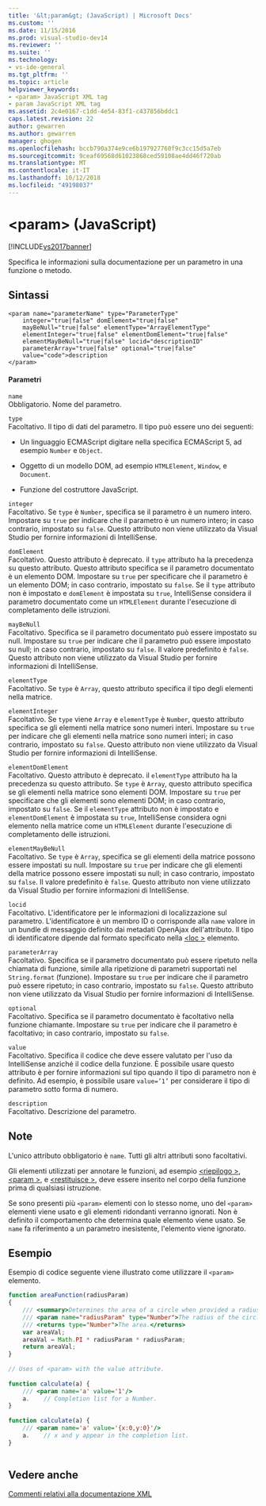 ```yaml
---
title: '&lt;param&gt; (JavaScript) | Microsoft Docs'
ms.custom: ''
ms.date: 11/15/2016
ms.prod: visual-studio-dev14
ms.reviewer: ''
ms.suite: ''
ms.technology:
- vs-ide-general
ms.tgt_pltfrm: ''
ms.topic: article
helpviewer_keywords:
- <param> JavaScript XML tag
- param JavaScript XML tag
ms.assetid: 2c4e0167-c1dd-4e54-83f1-c437856bddc1
caps.latest.revision: 22
author: gewarren
ms.author: gewarren
manager: ghogen
ms.openlocfilehash: bccb790a374e9ce6b197927760f9c3cc15d5a7eb
ms.sourcegitcommit: 9ceaf69568d61023868ced59108ae4dd46f720ab
ms.translationtype: MT
ms.contentlocale: it-IT
ms.lasthandoff: 10/12/2018
ms.locfileid: "49198037"
---
```

# <a name="ltparamgt-javascript"></a>&lt;param&gt; (JavaScript)
[!INCLUDE[vs2017banner](../includes/vs2017banner.md)]

Specifica le informazioni sulla documentazione per un parametro in una funzione o metodo.  
  
## <a name="syntax"></a>Sintassi  
  
```  
<param name="parameterName" type="ParameterType"  
    integer="true|false" domElement="true|false"  
    mayBeNull="true|false" elementType="ArrayElementType"  
    elementInteger="true|false" elementDomElement="true|false"  
    elementMayBeNull="true|false" locid="descriptionID"  
    parameterArray="true|false" optional="true|false"  
    value="code">description  
</param>  
```  
  
#### <a name="parameters"></a>Parametri  
 `name`  
 Obbligatorio. Nome del parametro.  
  
 `type`  
 Facoltativo. Il tipo di dati del parametro. Il tipo può essere uno dei seguenti:  
  
-   Un linguaggio ECMAScript digitare nella specifica ECMAScript 5, ad esempio `Number` e `Object`.  
  
-   Oggetto di un modello DOM, ad esempio `HTMLElement`, `Window`, e `Document`.  
  
-   Funzione del costruttore JavaScript.  
  
 `integer`  
 Facoltativo. Se `type` è `Number`, specifica se il parametro è un numero intero. Impostare su `true` per indicare che il parametro è un numero intero; in caso contrario, impostato su `false`. Questo attributo non viene utilizzato da Visual Studio per fornire informazioni di IntelliSense.  
  
 `domElement`  
 Facoltativo. Questo attributo è deprecato. il `type` attributo ha la precedenza su questo attributo. Questo attributo specifica se il parametro documentato è un elemento DOM. Impostare su `true` per specificare che il parametro è un elemento DOM; in caso contrario, impostato su `false`. Se il `type` attributo non è impostato e `domElement` è impostata su `true`, IntelliSense considera il parametro documentato come un `HTMLElement` durante l'esecuzione di completamento delle istruzioni.  
  
 `mayBeNull`  
 Facoltativo. Specifica se il parametro documentato può essere impostato su null. Impostare su `true` per indicare che il parametro può essere impostato su null; in caso contrario, impostato su `false`. Il valore predefinito è `false`. Questo attributo non viene utilizzato da Visual Studio per fornire informazioni di IntelliSense.  
  
 `elementType`  
 Facoltativo. Se `type` è `Array`, questo attributo specifica il tipo degli elementi nella matrice.  
  
 `elementInteger`  
 Facoltativo. Se `type` viene `Array` e `elementType` è `Number`, questo attributo specifica se gli elementi nella matrice sono numeri interi. Impostare su `true` per indicare che gli elementi nella matrice sono numeri interi; in caso contrario, impostato su `false`. Questo attributo non viene utilizzato da Visual Studio per fornire informazioni di IntelliSense.  
  
 `elementDomElement`  
 Facoltativo. Questo attributo è deprecato. il `elementType` attributo ha la precedenza su questo attributo. Se `type` è `Array`, questo attributo specifica se gli elementi nella matrice sono elementi DOM. Impostare su `true` per specificare che gli elementi sono elementi DOM; in caso contrario, impostato su `false`. Se il `elementType` attributo non è impostato e `elementDomElement` è impostata su `true`, IntelliSense considera ogni elemento nella matrice come un `HTMLElement` durante l'esecuzione di completamento delle istruzioni.  
  
 `elementMayBeNull`  
 Facoltativo. Se `type` è `Array`, specifica se gli elementi della matrice possono essere impostati su null. Impostare su `true` per indicare che gli elementi della matrice possono essere impostati su null; in caso contrario, impostato su `false`. Il valore predefinito è `false`. Questo attributo non viene utilizzato da Visual Studio per fornire informazioni di IntelliSense.  
  
 `locid`  
 Facoltativo. L'identificatore per le informazioni di localizzazione sul parametro. L'identificatore è un membro ID o corrisponde alla `name` valore in un bundle di messaggio definito dai metadati OpenAjax dell'attributo. Il tipo di identificatore dipende dal formato specificato nella [ \<loc >](../ide/loc-javascript.md) elemento.  
  
 `parameterArray`  
 Facoltativo. Specifica se il parametro documentato può essere ripetuto nella chiamata di funzione, simile alla ripetizione di parametri supportati nel `String.format` (funzione). Impostare su `true` per indicare che il parametro può essere ripetuto; in caso contrario, impostato su `false`. Questo attributo non viene utilizzato da Visual Studio per fornire informazioni di IntelliSense.  
  
 `optional`  
 Facoltativo. Specifica se il parametro documentato è facoltativo nella funzione chiamante. Impostare su `true` per indicare che il parametro è facoltativo; in caso contrario, impostato su `false`.  
  
 `value`  
 Facoltativo. Specifica il codice che deve essere valutato per l'uso da IntelliSense anziché il codice della funzione. È possibile usare questo attributo è per fornire informazioni sul tipo quando il tipo di parametro non è definito. Ad esempio, è possibile usare `value=’1’` per considerare il tipo di parametro sotto forma di numero.  
  
 `description`  
 Facoltativo. Descrizione del parametro.  
  
## <a name="remarks"></a>Note  
 L'unico attributo obbligatorio è `name`. Tutti gli altri attributi sono facoltativi.  
  
 Gli elementi utilizzati per annotare le funzioni, ad esempio [ \<riepilogo >](../ide/summary-javascript.md), [ \<param >](../ide/param-javascript.md), e [ \<restituisce >](../ide/returns-javascript.md), deve essere inserito nel corpo della funzione prima di qualsiasi istruzione.  
  
 Se sono presenti più `<param>` elementi con lo stesso nome, uno del `<param>` elementi viene usato e gli elementi ridondanti verranno ignorati. Non è definito il comportamento che determina quale elemento viene usato. Se `name` fa riferimento a un parametro inesistente, l'elemento viene ignorato.  
  
## <a name="example"></a>Esempio  
 Esempio di codice seguente viene illustrato come utilizzare il `<param>` elemento.  
  
```javascript  
function areaFunction(radiusParam)  
{  
    /// <summary>Determines the area of a circle when provided a radius parameter.</summary>  
    /// <param name="radiusParam" type="Number">The radius of the circle.</param>  
    /// <returns type="Number">The area.</returns>  
    var areaVal;  
    areaVal = Math.PI * radiusParam * radiusParam;  
    return areaVal;  
}  
  
// Uses of <param> with the value attribute.  
  
function calculate(a) {  
    /// <param name='a' value='1'/>  
    a.    // Completion list for a Number.  
}  
  
function calculate(a) {  
    /// <param name='a' value='{x:0,y:0}'/>  
    a.    // x and y appear in the completion list.  
}  
  
```  
  
## <a name="see-also"></a>Vedere anche  
 [Commenti relativi alla documentazione XML](../ide/xml-documentation-comments-javascript.md)



